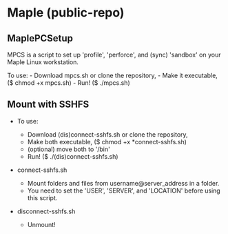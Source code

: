 # Maple (public-repo)

## MaplePCSetup
MPCS is a script to set up 'profile', 'perforce', and (sync) 'sandbox' on your Maple Linux workstation. 

To use: 
	- Download mpcs.sh or clone the repository,
	- Make it executable, ($ chmod +x mpcs.sh)
	- Run! ($ ./mpcs.sh)

## Mount with SSHFS
- To use:
	- Download (dis)connect-sshfs.sh or clone the repository,
	- Make both executable, ($ chmod +x *connect-sshfs.sh)
	- (optional) move both to '/bin'
	- Run! ($ ./(dis)connect-sshfs.sh)

- connect-sshfs.sh 
	- Mount folders and files from username@server_address in a folder. 
	- You need to set the 'USER', 'SERVER', and 'LOCATION' before using this script.
- disconnect-sshfs.sh
	- Unmount!


